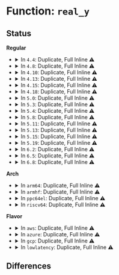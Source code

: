# Function: <code>real_y</code>

## Status
<b>Regular</b>
<ul>
<li>
<details>
<summary>In <code>4.4</code>: Duplicate, Full Inline ⚠️</summary>

**Collision:** Static Duplication

**Inline:** Full

**Transformation:** False

**Instances:**

```
In drivers/video/console/fbcon.c (ffffffff8145f97a)
Location: drivers/video/console/fbcon.h:227
Inline: True
Inline callers:
  - drivers/video/console/fbcon.c:fbcon_clear
  - drivers/video/console/fbcon.c:fbcon_clear
  - drivers/video/console/fbcon.c:fbcon_clear
  - drivers/video/console/fbcon.c:fbcon_bmove_rec
  - drivers/video/console/fbcon.c:fbcon_bmove_rec
  - drivers/video/console/fbcon.c:fbcon_putcs
```
```
In drivers/video/console/bitblit.c (ffffffff81466438)
Location: drivers/video/console/fbcon.h:227
Inline: True
Inline callers:
  - drivers/video/console/bitblit.c:bit_cursor
```
```
In drivers/video/console/fbcon_cw.c (ffffffff81467fa9)
Location: drivers/video/console/fbcon.h:227
Inline: True
Inline callers:
  - drivers/video/console/fbcon_cw.c:cw_cursor
```
```
In drivers/video/console/fbcon_ud.c (ffffffff814690f8)
Location: drivers/video/console/fbcon.h:227
Inline: True
Inline callers:
  - drivers/video/console/fbcon_ud.c:ud_cursor
```
```
In drivers/video/console/fbcon_ccw.c (ffffffff8146a2f9)
Location: drivers/video/console/fbcon.h:227
Inline: True
Inline callers:
  - drivers/video/console/fbcon_ccw.c:ccw_cursor
```
</details>
</li>
<li>
<details>
<summary>In <code>4.8</code>: Duplicate, Full Inline ⚠️</summary>

**Collision:** Static Duplication

**Inline:** Full

**Transformation:** False

**Instances:**

```
In drivers/video/console/fbcon.c (ffffffff814ae314)
Location: drivers/video/console/fbcon.h:227
Inline: True
Inline callers:
  - drivers/video/console/fbcon.c:fbcon_putcs
  - drivers/video/console/fbcon.c:fbcon_clear
  - drivers/video/console/fbcon.c:fbcon_clear
  - drivers/video/console/fbcon.c:fbcon_clear
```
```
In drivers/video/console/bitblit.c (ffffffff814b473b)
Location: drivers/video/console/fbcon.h:227
Inline: True
Inline callers:
  - drivers/video/console/bitblit.c:bit_cursor
```
```
In drivers/video/console/fbcon_cw.c (ffffffff814b62d4)
Location: drivers/video/console/fbcon.h:227
Inline: True
Inline callers:
  - drivers/video/console/fbcon_cw.c:cw_cursor
```
```
In drivers/video/console/fbcon_ud.c (ffffffff814b7428)
Location: drivers/video/console/fbcon.h:227
Inline: True
Inline callers:
  - drivers/video/console/fbcon_ud.c:ud_cursor
```
```
In drivers/video/console/fbcon_ccw.c (ffffffff814b8684)
Location: drivers/video/console/fbcon.h:227
Inline: True
Inline callers:
  - drivers/video/console/fbcon_ccw.c:ccw_cursor
```
</details>
</li>
<li>
<details>
<summary>In <code>4.10</code>: Duplicate, Full Inline ⚠️</summary>

**Collision:** Static Duplication

**Inline:** Full

**Transformation:** False

**Instances:**

```
In drivers/video/console/fbcon.c (ffffffff814d0404)
Location: drivers/video/console/fbcon.h:227
Inline: True
Inline callers:
  - drivers/video/console/fbcon.c:fbcon_putcs
  - drivers/video/console/fbcon.c:fbcon_clear
  - drivers/video/console/fbcon.c:fbcon_clear
  - drivers/video/console/fbcon.c:fbcon_clear
```
```
In drivers/video/console/bitblit.c (ffffffff814d676b)
Location: drivers/video/console/fbcon.h:227
Inline: True
Inline callers:
  - drivers/video/console/bitblit.c:bit_cursor
```
```
In drivers/video/console/fbcon_cw.c (ffffffff814d8304)
Location: drivers/video/console/fbcon.h:227
Inline: True
Inline callers:
  - drivers/video/console/fbcon_cw.c:cw_cursor
```
```
In drivers/video/console/fbcon_ud.c (ffffffff814d9448)
Location: drivers/video/console/fbcon.h:227
Inline: True
Inline callers:
  - drivers/video/console/fbcon_ud.c:ud_cursor
```
```
In drivers/video/console/fbcon_ccw.c (ffffffff814da694)
Location: drivers/video/console/fbcon.h:227
Inline: True
Inline callers:
  - drivers/video/console/fbcon_ccw.c:ccw_cursor
```
</details>
</li>
<li>
<details>
<summary>In <code>4.13</code>: Duplicate, Full Inline ⚠️</summary>

**Collision:** Static Duplication

**Inline:** Full

**Transformation:** False

**Instances:**

```
In drivers/video/console/fbcon.c (ffffffff814de8b1)
Location: drivers/video/console/fbcon.h:227
Inline: True
Inline callers:
  - drivers/video/console/fbcon.c:fbcon_putcs
  - drivers/video/console/fbcon.c:fbcon_clear
  - drivers/video/console/fbcon.c:fbcon_clear
  - drivers/video/console/fbcon.c:fbcon_clear
```
```
In drivers/video/console/bitblit.c (ffffffff814e244f)
Location: drivers/video/console/fbcon.h:227
Inline: True
Inline callers:
  - drivers/video/console/bitblit.c:bit_cursor
```
```
In drivers/video/console/fbcon_cw.c (ffffffff814e3f69)
Location: drivers/video/console/fbcon.h:227
Inline: True
Inline callers:
  - drivers/video/console/fbcon_cw.c:cw_cursor
```
```
In drivers/video/console/fbcon_ud.c (ffffffff814e508d)
Location: drivers/video/console/fbcon.h:227
Inline: True
Inline callers:
  - drivers/video/console/fbcon_ud.c:ud_cursor
```
```
In drivers/video/console/fbcon_ccw.c (ffffffff814e62cd)
Location: drivers/video/console/fbcon.h:227
Inline: True
Inline callers:
  - drivers/video/console/fbcon_ccw.c:ccw_cursor
```
</details>
</li>
<li>
<details>
<summary>In <code>4.15</code>: Duplicate, Full Inline ⚠️</summary>

**Collision:** Static Duplication

**Inline:** Full

**Transformation:** False

**Instances:**

```
In drivers/video/fbdev/core/fbcon.c (ffffffff81526be1)
Location: drivers/video/fbdev/core/fbcon.h:228
Inline: True
Inline callers:
  - drivers/video/fbdev/core/fbcon.c:fbcon_putcs
  - drivers/video/fbdev/core/fbcon.c:fbcon_clear
  - drivers/video/fbdev/core/fbcon.c:fbcon_clear
  - drivers/video/fbdev/core/fbcon.c:fbcon_clear
```
```
In drivers/video/fbdev/core/bitblit.c (ffffffff8152b54f)
Location: drivers/video/fbdev/core/fbcon.h:228
Inline: True
Inline callers:
  - drivers/video/fbdev/core/bitblit.c:bit_cursor
```
```
In drivers/video/fbdev/core/fbcon_cw.c (ffffffff8152d0d9)
Location: drivers/video/fbdev/core/fbcon.h:228
Inline: True
Inline callers:
  - drivers/video/fbdev/core/fbcon_cw.c:cw_cursor
```
```
In drivers/video/fbdev/core/fbcon_ud.c (ffffffff8152e22d)
Location: drivers/video/fbdev/core/fbcon.h:228
Inline: True
Inline callers:
  - drivers/video/fbdev/core/fbcon_ud.c:ud_cursor
```
```
In drivers/video/fbdev/core/fbcon_ccw.c (ffffffff8152f49d)
Location: drivers/video/fbdev/core/fbcon.h:228
Inline: True
Inline callers:
  - drivers/video/fbdev/core/fbcon_ccw.c:ccw_cursor
```
</details>
</li>
<li>
<details>
<summary>In <code>4.18</code>: Duplicate, Full Inline ⚠️</summary>

**Collision:** Static Duplication

**Inline:** Full

**Transformation:** False

**Instances:**

```
In drivers/video/fbdev/core/fbcon.c (ffffffff8155c89b)
Location: drivers/video/fbdev/core/fbcon.h:228
Inline: True
Inline callers:
  - drivers/video/fbdev/core/fbcon.c:fbcon_putcs
  - drivers/video/fbdev/core/fbcon.c:fbcon_clear
  - drivers/video/fbdev/core/fbcon.c:fbcon_clear
  - drivers/video/fbdev/core/fbcon.c:fbcon_clear
```
```
In drivers/video/fbdev/core/bitblit.c (ffffffff815617e9)
Location: drivers/video/fbdev/core/fbcon.h:228
Inline: True
Inline callers:
  - drivers/video/fbdev/core/bitblit.c:bit_cursor
```
```
In drivers/video/fbdev/core/fbcon_cw.c (ffffffff8156324c)
Location: drivers/video/fbdev/core/fbcon.h:228
Inline: True
Inline callers:
  - drivers/video/fbdev/core/fbcon_cw.c:cw_cursor
```
```
In drivers/video/fbdev/core/fbcon_ud.c (ffffffff8156453c)
Location: drivers/video/fbdev/core/fbcon.h:228
Inline: True
Inline callers:
  - drivers/video/fbdev/core/fbcon_ud.c:ud_cursor
```
```
In drivers/video/fbdev/core/fbcon_ccw.c (ffffffff815655bc)
Location: drivers/video/fbdev/core/fbcon.h:228
Inline: True
Inline callers:
  - drivers/video/fbdev/core/fbcon_ccw.c:ccw_cursor
```
</details>
</li>
<li>
<details>
<summary>In <code>5.0</code>: Duplicate, Full Inline ⚠️</summary>

**Collision:** Static Duplication

**Inline:** Full

**Transformation:** False

**Instances:**

```
In drivers/video/fbdev/core/fbcon.c (ffffffff815727b9)
Location: drivers/video/fbdev/core/fbcon.h:228
Inline: True
Inline callers:
  - drivers/video/fbdev/core/fbcon.c:fbcon_putcs
  - drivers/video/fbdev/core/fbcon.c:fbcon_clear
  - drivers/video/fbdev/core/fbcon.c:fbcon_clear
  - drivers/video/fbdev/core/fbcon.c:fbcon_clear
```
```
In drivers/video/fbdev/core/bitblit.c (ffffffff815791e9)
Location: drivers/video/fbdev/core/fbcon.h:228
Inline: True
Inline callers:
  - drivers/video/fbdev/core/bitblit.c:bit_cursor
```
```
In drivers/video/fbdev/core/fbcon_cw.c (ffffffff8157ac7d)
Location: drivers/video/fbdev/core/fbcon.h:228
Inline: True
Inline callers:
  - drivers/video/fbdev/core/fbcon_cw.c:cw_cursor
```
```
In drivers/video/fbdev/core/fbcon_ud.c (ffffffff8157bf4c)
Location: drivers/video/fbdev/core/fbcon.h:228
Inline: True
Inline callers:
  - drivers/video/fbdev/core/fbcon_ud.c:ud_cursor
```
```
In drivers/video/fbdev/core/fbcon_ccw.c (ffffffff8157cfe3)
Location: drivers/video/fbdev/core/fbcon.h:228
Inline: True
Inline callers:
  - drivers/video/fbdev/core/fbcon_ccw.c:ccw_cursor
```
</details>
</li>
<li>
<details>
<summary>In <code>5.3</code>: Duplicate, Full Inline ⚠️</summary>

**Collision:** Static Duplication

**Inline:** Full

**Transformation:** False

**Instances:**

```
In drivers/video/fbdev/core/fbcon.c (ffffffff815a2cb4)
Location: drivers/video/fbdev/core/fbcon.h:228
Inline: True
Inline callers:
  - drivers/video/fbdev/core/fbcon.c:fbcon_putcs
  - drivers/video/fbdev/core/fbcon.c:fbcon_clear
  - drivers/video/fbdev/core/fbcon.c:fbcon_clear
  - drivers/video/fbdev/core/fbcon.c:fbcon_clear
```
```
In drivers/video/fbdev/core/bitblit.c (ffffffff815a9740)
Location: drivers/video/fbdev/core/fbcon.h:228
Inline: True
Inline callers:
  - drivers/video/fbdev/core/bitblit.c:bit_cursor
```
```
In drivers/video/fbdev/core/fbcon_cw.c (ffffffff815ab22d)
Location: drivers/video/fbdev/core/fbcon.h:228
Inline: True
Inline callers:
  - drivers/video/fbdev/core/fbcon_cw.c:cw_cursor
```
```
In drivers/video/fbdev/core/fbcon_ud.c (ffffffff815ac513)
Location: drivers/video/fbdev/core/fbcon.h:228
Inline: True
Inline callers:
  - drivers/video/fbdev/core/fbcon_ud.c:ud_cursor
```
```
In drivers/video/fbdev/core/fbcon_ccw.c (ffffffff815ad5d3)
Location: drivers/video/fbdev/core/fbcon.h:228
Inline: True
Inline callers:
  - drivers/video/fbdev/core/fbcon_ccw.c:ccw_cursor
```
</details>
</li>
<li>
<details>
<summary>In <code>5.4</code>: Duplicate, Full Inline ⚠️</summary>

**Collision:** Static Duplication

**Inline:** Full

**Transformation:** False

**Instances:**

```
In drivers/video/fbdev/core/fbcon.c (ffffffff815c3b34)
Location: drivers/video/fbdev/core/fbcon.h:228
Inline: True
Inline callers:
  - drivers/video/fbdev/core/fbcon.c:fbcon_putcs
  - drivers/video/fbdev/core/fbcon.c:fbcon_clear
  - drivers/video/fbdev/core/fbcon.c:fbcon_clear
  - drivers/video/fbdev/core/fbcon.c:fbcon_clear
```
```
In drivers/video/fbdev/core/bitblit.c (ffffffff815ca6c0)
Location: drivers/video/fbdev/core/fbcon.h:228
Inline: True
Inline callers:
  - drivers/video/fbdev/core/bitblit.c:bit_cursor
```
```
In drivers/video/fbdev/core/fbcon_cw.c (ffffffff815cc1ad)
Location: drivers/video/fbdev/core/fbcon.h:228
Inline: True
Inline callers:
  - drivers/video/fbdev/core/fbcon_cw.c:cw_cursor
```
```
In drivers/video/fbdev/core/fbcon_ud.c (ffffffff815cd493)
Location: drivers/video/fbdev/core/fbcon.h:228
Inline: True
Inline callers:
  - drivers/video/fbdev/core/fbcon_ud.c:ud_cursor
```
```
In drivers/video/fbdev/core/fbcon_ccw.c (ffffffff815ce553)
Location: drivers/video/fbdev/core/fbcon.h:228
Inline: True
Inline callers:
  - drivers/video/fbdev/core/fbcon_ccw.c:ccw_cursor
```
</details>
</li>
<li>
<details>
<summary>In <code>5.8</code>: Duplicate, Full Inline ⚠️</summary>

**Collision:** Static Duplication

**Inline:** Full

**Transformation:** False

**Instances:**

```
In drivers/video/fbdev/core/fbcon.c (ffffffff8166dfca)
Location: drivers/video/fbdev/core/fbcon.h:228
Inline: True
Inline callers:
  - drivers/video/fbdev/core/fbcon.c:fbcon_putcs
  - drivers/video/fbdev/core/fbcon.c:fbcon_clear
  - drivers/video/fbdev/core/fbcon.c:fbcon_clear
  - drivers/video/fbdev/core/fbcon.c:fbcon_clear
```
```
In drivers/video/fbdev/core/bitblit.c (ffffffff81673ff4)
Location: drivers/video/fbdev/core/fbcon.h:228
Inline: True
Inline callers:
  - drivers/video/fbdev/core/bitblit.c:bit_cursor
```
```
In drivers/video/fbdev/core/fbcon_cw.c (ffffffff81675b36)
Location: drivers/video/fbdev/core/fbcon.h:228
Inline: True
Inline callers:
  - drivers/video/fbdev/core/fbcon_cw.c:cw_cursor
```
```
In drivers/video/fbdev/core/fbcon_ud.c (ffffffff81676e80)
Location: drivers/video/fbdev/core/fbcon.h:228
Inline: True
Inline callers:
  - drivers/video/fbdev/core/fbcon_ud.c:ud_cursor
```
```
In drivers/video/fbdev/core/fbcon_ccw.c (ffffffff81677f40)
Location: drivers/video/fbdev/core/fbcon.h:228
Inline: True
Inline callers:
  - drivers/video/fbdev/core/fbcon_ccw.c:ccw_cursor
```
</details>
</li>
<li>
<details>
<summary>In <code>5.11</code>: Duplicate, Full Inline ⚠️</summary>

**Collision:** Static Duplication

**Inline:** Full

**Transformation:** False

**Instances:**

```
In drivers/video/fbdev/core/fbcon.c (ffffffff8168e57a)
Location: drivers/video/fbdev/core/fbcon.h:221
Inline: True
Inline callers:
  - drivers/video/fbdev/core/fbcon.c:fbcon_putcs
  - drivers/video/fbdev/core/fbcon.c:fbcon_clear
  - drivers/video/fbdev/core/fbcon.c:fbcon_clear
  - drivers/video/fbdev/core/fbcon.c:fbcon_clear
```
```
In drivers/video/fbdev/core/bitblit.c (ffffffff81694114)
Location: drivers/video/fbdev/core/fbcon.h:221
Inline: True
Inline callers:
  - drivers/video/fbdev/core/bitblit.c:bit_cursor
```
```
In drivers/video/fbdev/core/fbcon_cw.c (ffffffff81695c06)
Location: drivers/video/fbdev/core/fbcon.h:221
Inline: True
Inline callers:
  - drivers/video/fbdev/core/fbcon_cw.c:cw_cursor
```
```
In drivers/video/fbdev/core/fbcon_ud.c (ffffffff81696f30)
Location: drivers/video/fbdev/core/fbcon.h:221
Inline: True
Inline callers:
  - drivers/video/fbdev/core/fbcon_ud.c:ud_cursor
```
```
In drivers/video/fbdev/core/fbcon_ccw.c (ffffffff81697fd0)
Location: drivers/video/fbdev/core/fbcon.h:221
Inline: True
Inline callers:
  - drivers/video/fbdev/core/fbcon_ccw.c:ccw_cursor
```
</details>
</li>
<li>
<details>
<summary>In <code>5.13</code>: Duplicate, Full Inline ⚠️</summary>

**Collision:** Static Duplication

**Inline:** Full

**Transformation:** False

**Instances:**

```
In drivers/video/fbdev/core/fbcon.c (ffffffff8167127a)
Location: drivers/video/fbdev/core/fbcon.h:221
Inline: True
Inline callers:
  - drivers/video/fbdev/core/fbcon.c:fbcon_putcs
  - drivers/video/fbdev/core/fbcon.c:fbcon_clear
  - drivers/video/fbdev/core/fbcon.c:fbcon_clear
  - drivers/video/fbdev/core/fbcon.c:fbcon_clear
```
```
In drivers/video/fbdev/core/bitblit.c (ffffffff81676ef4)
Location: drivers/video/fbdev/core/fbcon.h:221
Inline: True
Inline callers:
  - drivers/video/fbdev/core/bitblit.c:bit_cursor
```
```
In drivers/video/fbdev/core/fbcon_cw.c (ffffffff816789b3)
Location: drivers/video/fbdev/core/fbcon.h:221
Inline: True
Inline callers:
  - drivers/video/fbdev/core/fbcon_cw.c:cw_cursor
```
```
In drivers/video/fbdev/core/fbcon_ud.c (ffffffff81679d17)
Location: drivers/video/fbdev/core/fbcon.h:221
Inline: True
Inline callers:
  - drivers/video/fbdev/core/fbcon_ud.c:ud_cursor
```
```
In drivers/video/fbdev/core/fbcon_ccw.c (ffffffff8167adc3)
Location: drivers/video/fbdev/core/fbcon.h:221
Inline: True
Inline callers:
  - drivers/video/fbdev/core/fbcon_ccw.c:ccw_cursor
```
</details>
</li>
<li>
<details>
<summary>In <code>5.15</code>: Duplicate, Full Inline ⚠️</summary>

**Collision:** Static Duplication

**Inline:** Full

**Transformation:** False

**Instances:**

```
In drivers/video/fbdev/core/fbcon.c (ffffffff816e7a57)
Location: drivers/video/fbdev/core/fbcon.h:234
Inline: True
Inline callers:
  - drivers/video/fbdev/core/fbcon.c:fbcon_putcs
  - drivers/video/fbdev/core/fbcon.c:fbcon_clear
  - drivers/video/fbdev/core/fbcon.c:fbcon_clear
  - drivers/video/fbdev/core/fbcon.c:fbcon_clear
```
```
In drivers/video/fbdev/core/bitblit.c (ffffffff816ebd74)
Location: drivers/video/fbdev/core/fbcon.h:234
Inline: True
Inline callers:
  - drivers/video/fbdev/core/bitblit.c:bit_cursor
```
```
In drivers/video/fbdev/core/fbcon_cw.c (ffffffff816ed80f)
Location: drivers/video/fbdev/core/fbcon.h:234
Inline: True
Inline callers:
  - drivers/video/fbdev/core/fbcon_cw.c:cw_cursor
```
```
In drivers/video/fbdev/core/fbcon_ud.c (ffffffff816eea33)
Location: drivers/video/fbdev/core/fbcon.h:234
Inline: True
Inline callers:
  - drivers/video/fbdev/core/fbcon_ud.c:ud_cursor
```
```
In drivers/video/fbdev/core/fbcon_ccw.c (ffffffff816ef9df)
Location: drivers/video/fbdev/core/fbcon.h:234
Inline: True
Inline callers:
  - drivers/video/fbdev/core/fbcon_ccw.c:ccw_cursor
```
</details>
</li>
<li>
<details>
<summary>In <code>5.19</code>: Duplicate, Full Inline ⚠️</summary>

**Collision:** Static Duplication

**Inline:** Full

**Transformation:** False

**Instances:**

```
In drivers/video/fbdev/core/fbcon.c (ffffffff8181227c)
Location: drivers/video/fbdev/core/fbcon.h:232
Inline: True
Inline callers:
  - drivers/video/fbdev/core/fbcon.c:fbcon_putcs
  - drivers/video/fbdev/core/fbcon.c:fbcon_clear
  - drivers/video/fbdev/core/fbcon.c:fbcon_clear
  - drivers/video/fbdev/core/fbcon.c:fbcon_clear
```
```
In drivers/video/fbdev/core/bitblit.c (ffffffff8181725c)
Location: drivers/video/fbdev/core/fbcon.h:232
Inline: True
Inline callers:
  - drivers/video/fbdev/core/bitblit.c:bit_cursor
```
```
In drivers/video/fbdev/core/fbcon_cw.c (ffffffff81818edd)
Location: drivers/video/fbdev/core/fbcon.h:232
Inline: True
Inline callers:
  - drivers/video/fbdev/core/fbcon_cw.c:cw_cursor
```
```
In drivers/video/fbdev/core/fbcon_ud.c (ffffffff8181a180)
Location: drivers/video/fbdev/core/fbcon.h:232
Inline: True
Inline callers:
  - drivers/video/fbdev/core/fbcon_ud.c:ud_cursor
```
```
In drivers/video/fbdev/core/fbcon_ccw.c (ffffffff8181b22d)
Location: drivers/video/fbdev/core/fbcon.h:232
Inline: True
Inline callers:
  - drivers/video/fbdev/core/fbcon_ccw.c:ccw_cursor
```
</details>
</li>
<li>
<details>
<summary>In <code>6.2</code>: Duplicate, Full Inline ⚠️</summary>

**Collision:** Static Duplication

**Inline:** Full

**Transformation:** False

**Instances:**

```
In drivers/video/fbdev/core/fbcon.c (ffffffff819412dc)
Location: drivers/video/fbdev/core/fbcon.h:232
Inline: True
Inline callers:
  - drivers/video/fbdev/core/fbcon.c:fbcon_putcs
  - drivers/video/fbdev/core/fbcon.c:fbcon_clear
  - drivers/video/fbdev/core/fbcon.c:fbcon_clear
  - drivers/video/fbdev/core/fbcon.c:fbcon_clear
```
```
In drivers/video/fbdev/core/bitblit.c (ffffffff8194657c)
Location: drivers/video/fbdev/core/fbcon.h:232
Inline: True
Inline callers:
  - drivers/video/fbdev/core/bitblit.c:bit_cursor
```
```
In drivers/video/fbdev/core/fbcon_cw.c (ffffffff8194831d)
Location: drivers/video/fbdev/core/fbcon.h:232
Inline: True
Inline callers:
  - drivers/video/fbdev/core/fbcon_cw.c:cw_cursor
```
```
In drivers/video/fbdev/core/fbcon_ud.c (ffffffff81949650)
Location: drivers/video/fbdev/core/fbcon.h:232
Inline: True
Inline callers:
  - drivers/video/fbdev/core/fbcon_ud.c:ud_cursor
```
```
In drivers/video/fbdev/core/fbcon_ccw.c (ffffffff8194a77d)
Location: drivers/video/fbdev/core/fbcon.h:232
Inline: True
Inline callers:
  - drivers/video/fbdev/core/fbcon_ccw.c:ccw_cursor
```
</details>
</li>
<li>
<details>
<summary>In <code>6.5</code>: Duplicate, Full Inline ⚠️</summary>

**Collision:** Static Duplication

**Inline:** Full

**Transformation:** False

**Instances:**

```
In drivers/video/fbdev/core/fbcon.c (ffffffff819858cc)
Location: drivers/video/fbdev/core/fbcon.h:232
Inline: True
Inline callers:
  - drivers/video/fbdev/core/fbcon.c:fbcon_putcs
  - drivers/video/fbdev/core/fbcon.c:fbcon_clear
  - drivers/video/fbdev/core/fbcon.c:fbcon_clear
  - drivers/video/fbdev/core/fbcon.c:fbcon_clear
```
```
In drivers/video/fbdev/core/bitblit.c (ffffffff8198ab84)
Location: drivers/video/fbdev/core/fbcon.h:232
Inline: True
Inline callers:
  - drivers/video/fbdev/core/bitblit.c:bit_cursor
```
```
In drivers/video/fbdev/core/fbcon_cw.c (ffffffff8198c97d)
Location: drivers/video/fbdev/core/fbcon.h:232
Inline: True
Inline callers:
  - drivers/video/fbdev/core/fbcon_cw.c:cw_cursor
```
```
In drivers/video/fbdev/core/fbcon_ud.c (ffffffff8198dca0)
Location: drivers/video/fbdev/core/fbcon.h:232
Inline: True
Inline callers:
  - drivers/video/fbdev/core/fbcon_ud.c:ud_cursor
```
```
In drivers/video/fbdev/core/fbcon_ccw.c (ffffffff8198ed7d)
Location: drivers/video/fbdev/core/fbcon.h:232
Inline: True
Inline callers:
  - drivers/video/fbdev/core/fbcon_ccw.c:ccw_cursor
```
</details>
</li>
<li>
<details>
<summary>In <code>6.8</code>: Duplicate, Full Inline ⚠️</summary>

**Collision:** Static Duplication

**Inline:** Full

**Transformation:** False

**Instances:**

```
In drivers/video/fbdev/core/fbcon.c (ffffffff819cf7ec)
Location: drivers/video/fbdev/core/fbcon.h:232
Inline: True
Inline callers:
  - drivers/video/fbdev/core/fbcon.c:fbcon_putcs
  - drivers/video/fbdev/core/fbcon.c:fbcon_clear
  - drivers/video/fbdev/core/fbcon.c:fbcon_clear
  - drivers/video/fbdev/core/fbcon.c:fbcon_clear
```
```
In drivers/video/fbdev/core/bitblit.c (ffffffff819d4aa4)
Location: drivers/video/fbdev/core/fbcon.h:232
Inline: True
Inline callers:
  - drivers/video/fbdev/core/bitblit.c:bit_cursor
```
```
In drivers/video/fbdev/core/fbcon_cw.c (ffffffff819d689d)
Location: drivers/video/fbdev/core/fbcon.h:232
Inline: True
Inline callers:
  - drivers/video/fbdev/core/fbcon_cw.c:cw_cursor
```
```
In drivers/video/fbdev/core/fbcon_ud.c (ffffffff819d7bc0)
Location: drivers/video/fbdev/core/fbcon.h:232
Inline: True
Inline callers:
  - drivers/video/fbdev/core/fbcon_ud.c:ud_cursor
```
```
In drivers/video/fbdev/core/fbcon_ccw.c (ffffffff819d8c9d)
Location: drivers/video/fbdev/core/fbcon.h:232
Inline: True
Inline callers:
  - drivers/video/fbdev/core/fbcon_ccw.c:ccw_cursor
```
</details>
</li>
</ul>
<b>Arch</b>
<ul>
<li>
<details>
<summary>In <code>arm64</code>: Duplicate, Full Inline ⚠️</summary>

**Collision:** Static Duplication

**Inline:** Full

**Transformation:** False

**Instances:**

```
In drivers/video/fbdev/core/fbcon.c (ffff80001074e744)
Location: drivers/video/fbdev/core/fbcon.h:228
Inline: True
Inline callers:
  - drivers/video/fbdev/core/fbcon.c:fbcon_putcs
  - drivers/video/fbdev/core/fbcon.c:fbcon_clear
  - drivers/video/fbdev/core/fbcon.c:fbcon_clear
  - drivers/video/fbdev/core/fbcon.c:fbcon_clear
```
```
In drivers/video/fbdev/core/bitblit.c (ffff800010753bec)
Location: drivers/video/fbdev/core/fbcon.h:228
Inline: True
Inline callers:
  - drivers/video/fbdev/core/bitblit.c:bit_cursor
```
```
In drivers/video/fbdev/core/fbcon_cw.c (ffff8000107555fc)
Location: drivers/video/fbdev/core/fbcon.h:228
Inline: True
Inline callers:
  - drivers/video/fbdev/core/fbcon_cw.c:cw_cursor
```
```
In drivers/video/fbdev/core/fbcon_ud.c (ffff80001075665c)
Location: drivers/video/fbdev/core/fbcon.h:228
Inline: True
Inline callers:
  - drivers/video/fbdev/core/fbcon_ud.c:ud_cursor
```
```
In drivers/video/fbdev/core/fbcon_ccw.c (ffff8000107574cc)
Location: drivers/video/fbdev/core/fbcon.h:228
Inline: True
Inline callers:
  - drivers/video/fbdev/core/fbcon_ccw.c:ccw_cursor
```
</details>
</li>
<li>
<details>
<summary>In <code>armhf</code>: Duplicate, Full Inline ⚠️</summary>

**Collision:** Static Duplication

**Inline:** Full

**Transformation:** False

**Instances:**

```
In drivers/video/fbdev/core/fbcon.c (c08cfa24)
Location: drivers/video/fbdev/core/fbcon.h:228
Inline: True
Inline callers:
  - drivers/video/fbdev/core/fbcon.c:fbcon_putcs
  - drivers/video/fbdev/core/fbcon.c:fbcon_clear
  - drivers/video/fbdev/core/fbcon.c:fbcon_clear
  - drivers/video/fbdev/core/fbcon.c:fbcon_clear
```
```
In drivers/video/fbdev/core/bitblit.c (c08d6344)
Location: drivers/video/fbdev/core/fbcon.h:228
Inline: True
Inline callers:
  - drivers/video/fbdev/core/bitblit.c:bit_cursor
```
```
In drivers/video/fbdev/core/fbcon_cw.c (c08d7c5c)
Location: drivers/video/fbdev/core/fbcon.h:228
Inline: True
Inline callers:
  - drivers/video/fbdev/core/fbcon_cw.c:cw_cursor
```
```
In drivers/video/fbdev/core/fbcon_ud.c (c08d8cd0)
Location: drivers/video/fbdev/core/fbcon.h:228
Inline: True
Inline callers:
  - drivers/video/fbdev/core/fbcon_ud.c:ud_cursor
```
```
In drivers/video/fbdev/core/fbcon_ccw.c (c08d9b3c)
Location: drivers/video/fbdev/core/fbcon.h:228
Inline: True
Inline callers:
  - drivers/video/fbdev/core/fbcon_ccw.c:ccw_cursor
```
</details>
</li>
<li>
<details>
<summary>In <code>ppc64el</code>: Duplicate, Full Inline ⚠️</summary>

**Collision:** Static Duplication

**Inline:** Full

**Transformation:** False

**Instances:**

```
In drivers/video/fbdev/core/fbcon.c (c0000000008ae748)
Location: drivers/video/fbdev/core/fbcon.h:228
Inline: True
Inline callers:
  - drivers/video/fbdev/core/fbcon.c:fbcon_bmove_rec
  - drivers/video/fbdev/core/fbcon.c:fbcon_bmove_rec
  - drivers/video/fbdev/core/fbcon.c:fbcon_putcs
  - drivers/video/fbdev/core/fbcon.c:fbcon_clear
  - drivers/video/fbdev/core/fbcon.c:fbcon_clear
  - drivers/video/fbdev/core/fbcon.c:fbcon_clear
```
```
In drivers/video/fbdev/core/bitblit.c (c0000000008b7e8c)
Location: drivers/video/fbdev/core/fbcon.h:228
Inline: True
Inline callers:
  - drivers/video/fbdev/core/bitblit.c:bit_cursor
```
```
In drivers/video/fbdev/core/fbcon_cw.c (c0000000008b9fd4)
Location: drivers/video/fbdev/core/fbcon.h:228
Inline: True
Inline callers:
  - drivers/video/fbdev/core/fbcon_cw.c:cw_cursor
```
```
In drivers/video/fbdev/core/fbcon_ud.c (c0000000008bb4b8)
Location: drivers/video/fbdev/core/fbcon.h:228
Inline: True
Inline callers:
  - drivers/video/fbdev/core/fbcon_ud.c:ud_cursor
```
```
In drivers/video/fbdev/core/fbcon_ccw.c (c0000000008bc754)
Location: drivers/video/fbdev/core/fbcon.h:228
Inline: True
Inline callers:
  - drivers/video/fbdev/core/fbcon_ccw.c:ccw_cursor
```
</details>
</li>
<li>
<details>
<summary>In <code>riscv64</code>: Duplicate, Full Inline ⚠️</summary>

**Collision:** Static Duplication

**Inline:** Full

**Transformation:** False

**Instances:**

```
In drivers/video/fbdev/core/fbcon.c (ffffffe0004fa916)
Location: drivers/video/fbdev/core/fbcon.h:228
Inline: True
Inline callers:
  - drivers/video/fbdev/core/fbcon.c:fbcon_putcs
  - drivers/video/fbdev/core/fbcon.c:fbcon_clear
  - drivers/video/fbdev/core/fbcon.c:fbcon_clear
  - drivers/video/fbdev/core/fbcon.c:fbcon_clear
```
```
In drivers/video/fbdev/core/bitblit.c (ffffffe0005008b4)
Location: drivers/video/fbdev/core/fbcon.h:228
Inline: True
Inline callers:
  - drivers/video/fbdev/core/bitblit.c:bit_cursor
```
```
In drivers/video/fbdev/core/fbcon_cw.c (ffffffe000501f4c)
Location: drivers/video/fbdev/core/fbcon.h:228
Inline: True
Inline callers:
  - drivers/video/fbdev/core/fbcon_cw.c:cw_cursor
```
```
In drivers/video/fbdev/core/fbcon_ud.c (ffffffe000502e0a)
Location: drivers/video/fbdev/core/fbcon.h:228
Inline: True
Inline callers:
  - drivers/video/fbdev/core/fbcon_ud.c:ud_cursor
```
```
In drivers/video/fbdev/core/fbcon_ccw.c (ffffffe000503ae6)
Location: drivers/video/fbdev/core/fbcon.h:228
Inline: True
Inline callers:
  - drivers/video/fbdev/core/fbcon_ccw.c:ccw_cursor
```
</details>
</li>
</ul>
<b>Flavor</b>
<ul>
<li>
<details>
<summary>In <code>aws</code>: Duplicate, Full Inline ⚠️</summary>

**Collision:** Static Duplication

**Inline:** Full

**Transformation:** False

**Instances:**

```
In drivers/video/fbdev/core/fbcon.c (ffffffff815b7c84)
Location: drivers/video/fbdev/core/fbcon.h:228
Inline: True
Inline callers:
  - drivers/video/fbdev/core/fbcon.c:fbcon_putcs
  - drivers/video/fbdev/core/fbcon.c:fbcon_clear
  - drivers/video/fbdev/core/fbcon.c:fbcon_clear
  - drivers/video/fbdev/core/fbcon.c:fbcon_clear
```
```
In drivers/video/fbdev/core/bitblit.c (ffffffff815be6d0)
Location: drivers/video/fbdev/core/fbcon.h:228
Inline: True
Inline callers:
  - drivers/video/fbdev/core/bitblit.c:bit_cursor
```
```
In drivers/video/fbdev/core/fbcon_cw.c (ffffffff815c01bd)
Location: drivers/video/fbdev/core/fbcon.h:228
Inline: True
Inline callers:
  - drivers/video/fbdev/core/fbcon_cw.c:cw_cursor
```
```
In drivers/video/fbdev/core/fbcon_ud.c (ffffffff815c14a3)
Location: drivers/video/fbdev/core/fbcon.h:228
Inline: True
Inline callers:
  - drivers/video/fbdev/core/fbcon_ud.c:ud_cursor
```
```
In drivers/video/fbdev/core/fbcon_ccw.c (ffffffff815c2563)
Location: drivers/video/fbdev/core/fbcon.h:228
Inline: True
Inline callers:
  - drivers/video/fbdev/core/fbcon_ccw.c:ccw_cursor
```
</details>
</li>
<li>
<details>
<summary>In <code>azure</code>: Duplicate, Full Inline ⚠️</summary>

**Collision:** Static Duplication

**Inline:** Full

**Transformation:** False

**Instances:**

```
In drivers/video/fbdev/core/fbcon.c (ffffffff815a6a64)
Location: drivers/video/fbdev/core/fbcon.h:228
Inline: True
Inline callers:
  - drivers/video/fbdev/core/fbcon.c:fbcon_putcs
  - drivers/video/fbdev/core/fbcon.c:fbcon_clear
  - drivers/video/fbdev/core/fbcon.c:fbcon_clear
  - drivers/video/fbdev/core/fbcon.c:fbcon_clear
```
```
In drivers/video/fbdev/core/bitblit.c (ffffffff815ad4b0)
Location: drivers/video/fbdev/core/fbcon.h:228
Inline: True
Inline callers:
  - drivers/video/fbdev/core/bitblit.c:bit_cursor
```
```
In drivers/video/fbdev/core/fbcon_cw.c (ffffffff815aef9d)
Location: drivers/video/fbdev/core/fbcon.h:228
Inline: True
Inline callers:
  - drivers/video/fbdev/core/fbcon_cw.c:cw_cursor
```
```
In drivers/video/fbdev/core/fbcon_ud.c (ffffffff815b0283)
Location: drivers/video/fbdev/core/fbcon.h:228
Inline: True
Inline callers:
  - drivers/video/fbdev/core/fbcon_ud.c:ud_cursor
```
```
In drivers/video/fbdev/core/fbcon_ccw.c (ffffffff815b1343)
Location: drivers/video/fbdev/core/fbcon.h:228
Inline: True
Inline callers:
  - drivers/video/fbdev/core/fbcon_ccw.c:ccw_cursor
```
</details>
</li>
<li>
<details>
<summary>In <code>gcp</code>: Duplicate, Full Inline ⚠️</summary>

**Collision:** Static Duplication

**Inline:** Full

**Transformation:** False

**Instances:**

```
In drivers/video/fbdev/core/fbcon.c (ffffffff815b8214)
Location: drivers/video/fbdev/core/fbcon.h:228
Inline: True
Inline callers:
  - drivers/video/fbdev/core/fbcon.c:fbcon_putcs
  - drivers/video/fbdev/core/fbcon.c:fbcon_clear
  - drivers/video/fbdev/core/fbcon.c:fbcon_clear
  - drivers/video/fbdev/core/fbcon.c:fbcon_clear
```
```
In drivers/video/fbdev/core/bitblit.c (ffffffff815bec60)
Location: drivers/video/fbdev/core/fbcon.h:228
Inline: True
Inline callers:
  - drivers/video/fbdev/core/bitblit.c:bit_cursor
```
```
In drivers/video/fbdev/core/fbcon_cw.c (ffffffff815c074d)
Location: drivers/video/fbdev/core/fbcon.h:228
Inline: True
Inline callers:
  - drivers/video/fbdev/core/fbcon_cw.c:cw_cursor
```
```
In drivers/video/fbdev/core/fbcon_ud.c (ffffffff815c1a33)
Location: drivers/video/fbdev/core/fbcon.h:228
Inline: True
Inline callers:
  - drivers/video/fbdev/core/fbcon_ud.c:ud_cursor
```
```
In drivers/video/fbdev/core/fbcon_ccw.c (ffffffff815c2af3)
Location: drivers/video/fbdev/core/fbcon.h:228
Inline: True
Inline callers:
  - drivers/video/fbdev/core/fbcon_ccw.c:ccw_cursor
```
</details>
</li>
<li>
<details>
<summary>In <code>lowlatency</code>: Duplicate, Full Inline ⚠️</summary>

**Collision:** Static Duplication

**Inline:** Full

**Transformation:** False

**Instances:**

```
In drivers/video/fbdev/core/fbcon.c (ffffffff815d1c74)
Location: drivers/video/fbdev/core/fbcon.h:228
Inline: True
Inline callers:
  - drivers/video/fbdev/core/fbcon.c:fbcon_putcs
  - drivers/video/fbdev/core/fbcon.c:fbcon_clear
  - drivers/video/fbdev/core/fbcon.c:fbcon_clear
  - drivers/video/fbdev/core/fbcon.c:fbcon_clear
```
```
In drivers/video/fbdev/core/bitblit.c (ffffffff815d8800)
Location: drivers/video/fbdev/core/fbcon.h:228
Inline: True
Inline callers:
  - drivers/video/fbdev/core/bitblit.c:bit_cursor
```
```
In drivers/video/fbdev/core/fbcon_cw.c (ffffffff815da2ed)
Location: drivers/video/fbdev/core/fbcon.h:228
Inline: True
Inline callers:
  - drivers/video/fbdev/core/fbcon_cw.c:cw_cursor
```
```
In drivers/video/fbdev/core/fbcon_ud.c (ffffffff815db5d3)
Location: drivers/video/fbdev/core/fbcon.h:228
Inline: True
Inline callers:
  - drivers/video/fbdev/core/fbcon_ud.c:ud_cursor
```
```
In drivers/video/fbdev/core/fbcon_ccw.c (ffffffff815dc693)
Location: drivers/video/fbdev/core/fbcon.h:228
Inline: True
Inline callers:
  - drivers/video/fbdev/core/fbcon_ccw.c:ccw_cursor
```
</details>
</li>
</ul>

## Differences
